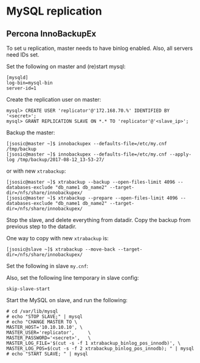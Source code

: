 # MySQL replication

## Percona InnoBackupEx

To set u replication, master needs to have binlog enabled.
Also, all servers need IDs set.

Set the following on master and (re)start mysql:

```
[mysqld]
log-bin=mysql-bin
server-id=1
```

Create the replication user on master:

```
mysql> CREATE USER 'replicator'@'172.168.70.%' IDENTIFIED BY '<secret>';
mysql> GRANT REPLICATION SLAVE ON *.* TO 'replicator'@'<slave_ip>';
```

Backup the master:

```
[jsosic@master ~]$ innobackupex --defaults-file=/etc/my.cnf /tmp/backup
[jsosic@master ~]$ innobackupex --defaults-file=/etc/my.cnf --apply-log /tmp/backup/2017-08-12_13-53-27/
```

or with new `xtrabackup`:

```
[jsosic@master ~]$ xtrabackup --backup --open-files-limit 4096 --databases-exclude "db_name1 db_name2" --target-dir=/nfs/share/innobackupex/
[jsosic@master ~]$ xtrabackup --prepare --open-files-limit 4096 --databases-exclude "db_name1 db_name2" --target-dir=/nfs/share/innobackupex/
```

Stop the slave, and delete everything from datadir.
Copy the backup from previous step to the datadir.

One way to copy with new `xtrabackup` is:

```
[jsosic@slave ~]$ xtrabackup --move-back --target-dir=/nfs/share/innobackupex/
```

Set the following in slave `my.cnf`:


Also, set the following line temporary in slave config:

```
skip-slave-start
```

Start the MySQL on slave, and run the following:

```
# cd /var/lib/mysql
# echo "STOP SLAVE;" | mysql
# echo "CHANGE MASTER TO \
MASTER_HOST='10.10.10.10', \
MASTER_USER='replicator',     \
MASTER_PASSWORD='<secret>',   \
MASTER_LOG_FILE='$(cut -s -f 1 xtrabackup_binlog_pos_innodb)', \
MASTER_LOG_POS=$(cut -s -f 2 xtrabackup_binlog_pos_innodb); " | mysql
# echo "START SLAVE; " | mysql
```
